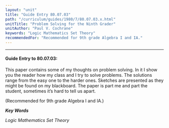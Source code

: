 ```yaml
---
layout: "unit"
title: "Guide Entry 80.07.03"
path: "/curriculum/guides/1980/7/80.07.03.x.html"
unitTitle: "Problem Solving for the Ninth Grader"
unitAuthor: "Paul V. Cochrane"
keywords: "Logic Mathematics Set Theory"
recommendedFor: "Recommended for 9th grade Algebra I and IA."
---
```

<body>
<hr/>
 <h4>
  Guide Entry to 80.07.03:
 </h4>
 This paper contains some of my thoughts on problem solving.  In it I show you the reader how my class and I try to solve problems.  The solutions range from the easy one to the harder ones.  Sketches are presented as they might be found on my blackboard.  The paper is part me and part the student, sometimes it’s hard to tell us apart.
 <p>
  (Recommended for 9th grade Algebra I and IA.)
 </p>
<p>
  <b>
   <i>
    Key Words
   </i>
  </b>
  <br/>
 </p>
 <p>
  <i>
   Logic Mathematics Set Theory
  </i>
 </p>

</body>